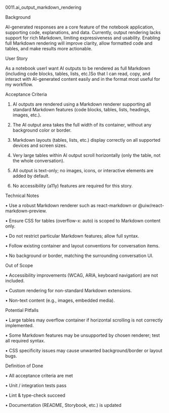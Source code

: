 0011.ai_output_markdown_rendering

Background

AI-generated responses are a core feature of the notebook application, supporting code, explanations, and data. Currently, output rendering lacks support for rich Markdown, limiting expressiveness and usability. Enabling full Markdown rendering will improve clarity, allow formatted code and tables, and make results more actionable.

User Story

As a notebook userI want AI outputs to be rendered as full Markdown (including code blocks, tables, lists, etc.)So that I can read, copy, and interact with AI-generated content easily and in the format most useful for my workflow.

Acceptance Criteria

1. AI outputs are rendered using a Markdown renderer supporting all standard Markdown features (code blocks, tables, lists, headings, images, etc.).

2. The AI output area takes the full width of its container, without any background color or border.

3. Markdown layouts (tables, lists, etc.) display correctly on all supported devices and screen sizes.

4. Very large tables within AI output scroll horizontally (only the table, not the whole conversation).

5. All output is text-only; no images, icons, or interactive elements are added by default.

6. No accessibility (a11y) features are required for this story.

Technical Notes

• Use a robust Markdown renderer such as react-markdown or @uiw/react-markdown-preview.

• Ensure CSS for tables (overflow-x: auto) is scoped to Markdown content only.

• Do not restrict particular Markdown features; allow full syntax.

• Follow existing container and layout conventions for conversation items.

• No background or border, matching the surrounding conversation UI.

Out of Scope

• Accessibility improvements (WCAG, ARIA, keyboard navigation) are not included.

• Custom rendering for non-standard Markdown extensions.

• Non-text content (e.g., images, embedded media).

Potential Pitfalls

• Large tables may overflow container if horizontal scrolling is not correctly implemented.

• Some Markdown features may be unsupported by chosen renderer; test all required syntax.

• CSS specificity issues may cause unwanted background/border or layout bugs.

Definition of Done

• All acceptance criteria are met

• Unit / integration tests pass

• Lint & type-check succeed

• Documentation (README, Storybook, etc.) is updated

